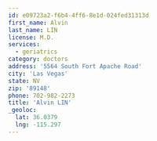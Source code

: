 ```yaml
---
id: e09723a2-f6b4-4ff6-8e1d-024fed31313d
first_name: Alvin
last_name: LIN
license: M.D.
services:
  - geriatrics
category: doctors
address: '5564 South Fort Apache Road'
city: 'Las Vegas'
state: NV
zip: '89148'
phone: 702-982-2273
title: 'Alvin LIN'
_geoloc:
  lat: 36.0379
  lng: -115.297
---
```

